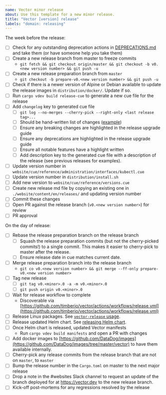 ```yaml
---
name: Vector minor release
about: Use this template for a new minor release.
title: "Vector [version] release"
labels: "domain: releasing"
---
```


The week before the release:

- [ ] Check for any outstanding deprecation actions in [DEPRECATIONS.md](docs/DEPRECATIONS.md) and
      take them (or have someone help you take them)
- [ ] Create a new release branch from master to freeze commits
  - `git fetch && git checkout origin/master && git checkout -b v0.<new version number> && git push -u`
- [ ] Create a new release preparation branch from `master`
  - `git checkout -b prepare-v0.<new version number> && git push -u`
- [ ] Check if there is a newer version of Alpine or Debian available to update the release images
      in `distribution/docker/`. Update if so.
- [ ] Run `cargo vdev build release-cue` to generate a new cue file for the release
- [ ] Add `changelog` key to generated cue file
  - [ ] `git log --no-merges --cherry-pick --right-only <last release tag>...`
  - [ ] Should be hand-written list of changes
        ([example](https://github.com/vectordotdev/vector/blob/9fecdc8b5c45c613de2d01d4d2aee22be3a2e570/website/cue/reference/releases/0.19.0.cue#L44))
  - [ ] Ensure any breaking changes are highlighted in the release upgrade guide
  - [ ] Ensure any deprecations are highlighted in the release upgrade guide
  - [ ] Ensure all notable features have a highlight written
  - [ ] Add description key to the generated cue file with a description of the release (see
        previous releases for examples).
- [ ] Update version number in `website/cue/reference/administration/interfaces/kubectl.cue`
- [ ] Update version number in `distribution/install.sh`
- [ ] Add new version to `website/cue/reference/versions.cue`
- [ ] Create new release md file by copying an existing one in `./website/content/en/releases/` and
      updating version number
- [ ] Commit these changes
- [ ] Open PR against the release branch (`v0.<new version number>`) for review
- [ ] PR approval

On the day of release:

- [ ] Rebase the release preparation branch on the release branch
    - [ ] Squash the release preparation commits (but not the cherry-picked commits!) to a single
        commit. This makes it easier to cherry-pick to master after the release. 
    - [ ] Ensure release date in cue matches current date.
- [ ] Merge release preparation branch into the release branch
    - `git co v0.<new version number> && git merge --ff-only prepare-v0.<new version number>`
- [ ] Tag new release
  - [ ] `git tag v0.<minor>.0 -a -m v0.<minor>.0`
  - [ ] `git push origin v0.<minor>.0`
- [ ] Wait for release workflow to complete
  - Discoverable via [https://github.com/timberio/vector/actions/workflows/release.yml](https://github.com/timberio/vector/actions/workflows/release.yml)
- [ ] Release Linux packages. See [`vector-release` usage](https://github.com/DataDog/vector-release#usage).
- [ ] Release updated Helm chart. See [releasing Helm chart](https://github.com/vectordotdev/helm-charts#releasing).
- [ ] Once Helm chart is released, updated Vector manifests
    - Run `cargo vdev build manifests` and open a PR with changes
- [ ] Add docker images to [https://github.com/DataDog/images](https://github.com/DataDog/images/tree/master/vector) to have them available internally.
- [ ] Cherry-pick any release commits from the release branch that are not on `master`, to `master`
- [ ] Bump the release number in the `Cargo.toml` on master to the next major release
- [ ] Drop a note in the #websites Slack channel to request an update of the branch deployed for
      at https://vector.dev to the new release branch.
- [ ] Kick-off post-mortems for any regressions resolved by the release
